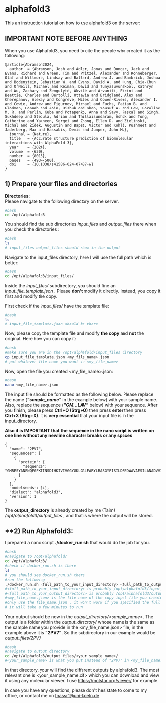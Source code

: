 # alphafold3

This an instruction tutorial on how to use alphafold3 on the server:

## **IMPORTANT NOTE BEFORE ANYTHING**
When you use Alphafold3, you need to cite the people who created it as the following: 

```
@article{Abramson2024,
  author  = {Abramson, Josh and Adler, Jonas and Dunger, Jack and Evans, Richard and Green, Tim and Pritzel, Alexander and Ronneberger, Olaf and Willmore, Lindsay and Ballard, Andrew J. and Bambrick, Joshua and Bodenstein, Sebastian W. and Evans, David A. and Hung, Chia-Chun and O’Neill, Michael and Reiman, David and Tunyasuvunakool, Kathryn and Wu, Zachary and Žemgulytė, Akvilė and Arvaniti, Eirini and Beattie, Charles and Bertolli, Ottavia and Bridgland, Alex and Cherepanov, Alexey and Congreve, Miles and Cowen-Rivers, Alexander I. and Cowie, Andrew and Figurnov, Michael and Fuchs, Fabian B. and Gladman, Hannah and Jain, Rishub and Khan, Yousuf A. and Low, Caroline M. R. and Perlin, Kuba and Potapenko, Anna and Savy, Pascal and Singh, Sukhdeep and Stecula, Adrian and Thillaisundaram, Ashok and Tong, Catherine and Yakneen, Sergei and Zhong, Ellen D. and Zielinski, Michal and Žídek, Augustin and Bapst, Victor and Kohli, Pushmeet and Jaderberg, Max and Hassabis, Demis and Jumper, John M.},
  journal = {Nature},
  title   = {Accurate structure prediction of biomolecular interactions with AlphaFold 3},
  year    = {2024},
  volume  = {630},
  number  = {8016},
  pages   = {493–-500},
  doi     = {10.1038/s41586-024-07487-w}
}
```

## **1) Prepare your files and directories**

**Directories**:  
Please navigate to the following directory on the server.  
```bash
#bash
cd /opt/alphafold3
```
You should find the sub directories *input_files* and *output_files* there when you check the directories :

```bash
#bash
ls
# input_files output_files should show in the output
```
Navigate to the input_files directory, here I will use the full path which is better:  

```bash
#bash
cd /opt/alphafold3/input_files/
```

Inside the *input_files/* subdirectory, you should fine an *input_file_template.json* . Please **don't** modify it directly. Instead, you copy it first and modify the copy. 

First check if the *input_files/* have the template file: 

```bash
#bash
ls
# input_file_template.json should be there
```
Now, please copy the template file and modify **the copy** and **not** the original. Here how you can copy it:

```bash
#bash
#make sure you are in the /opt/alphafold/input_files directory
cp input_file_template.json <my_file_name>.json
# put whatever file name you want in <my_file_name>
```

Now, open the file you created <my_file_name>.json:
```bash
#bash
nano <my_file_name>.json
```

The input file should be formatted as the following below. Please replace the name (***"sample_name"*** in the example below) with your sample name. Also, replace the sequence
(***"GM...LAV"*** below) with your sequence. After you finish, please press **Ctrl+O (Strg+O)** then press **enter** then press **Ctrl+X (Strg+X)**.  It is **very essential** that your
input file is in the input_directory. 

**Also it is IMPORTANT that the sequence in the nano script is written on one line without any newline character breaks or any spaces**

```
{
  "name": "2PV7",
  "sequences": [
    {
      "protein": {
        "sequence": "GMRESYANENQFGFKTINSDIHKIVIVGGYGKLGGLFARYLRASGYPISILDREDWAVAESILANADVVIVSVPINLTLETIERLKPYLTENMLLADLTSVKREPLAKMLEVHTGAVLGLHPMFGADIASMAKQVVVRCDGRFPERYEWLLEQIQIWGAKIYQTNATEHDHNMTYIQALRHFSTFANGLHLSKQPINLANLLALSSPIYRLELAMIGRLFAQDAELYADIIMDKSENLAVIETLKQTYDEALTFFENNDRQGFIDAFHKVRDWFGDYSEQFLKESRQLLQQANDLKQG"
      }
    }
  ],
  "modelSeeds": [1],
  "dialect": "alphafold3",
  "version": 1
}

```

The **output_directory** is already created by me (Taim) */opt/alphafold3/output_files* , and that is where the output will be stored.

## **2) Run Alphafold3:
I prepared a nano script **./docker_run.sh** that would do the job for you. 


```bash
#bash
#navigate to /opt/alphafold/
cd /opt/alphafold3/
#check if docker_run.sh is there
ls
# you should see docker_run.sh there
#run the following
./docker_run.sh <full_path_to_your_input_directory> <full_path_to_output_directory> <my_file_name.json>
#<full_path_to_your_input_directory> is probably /opt/alphafold3/input_files/
#<full_path_to_your_output_directory> is probably /opt/alphafold3/output_files/ 
#<my_file_name.json> is the file name of the copy input file you create it that should be inside /input_directory
#only use the file_name.json . it won't work if you specified the full path
# it will take a few minutes to run
```

Your output should be now in the *output_directory/<sample_name>*. The output is a folder within the *output_directory/* whose name is the same as the sample name you provide in the <my_file_name.json> file, in the example above it is **"2PV7"**. So  the subdirectory in our example would be *output_files/2PV7*

```bash
#bash
#navigate to output directory
cd /opt/alphafold3/output_files/<your_sample_name>/
#<your_sample_name> is what you put instead of "2PV7" in <my_file_name.json>
```
In that directory, your will find the different outputs by alphafold3. The most relevant one is <your_sample_name.cif> which you can download and view it using any molecular viewer.
I use https://molstar.org/viewer/ for example. 

In case you have any questions, please don't hesistate to come to my office, or contact me on tnassr1@uni-koeln.de 
